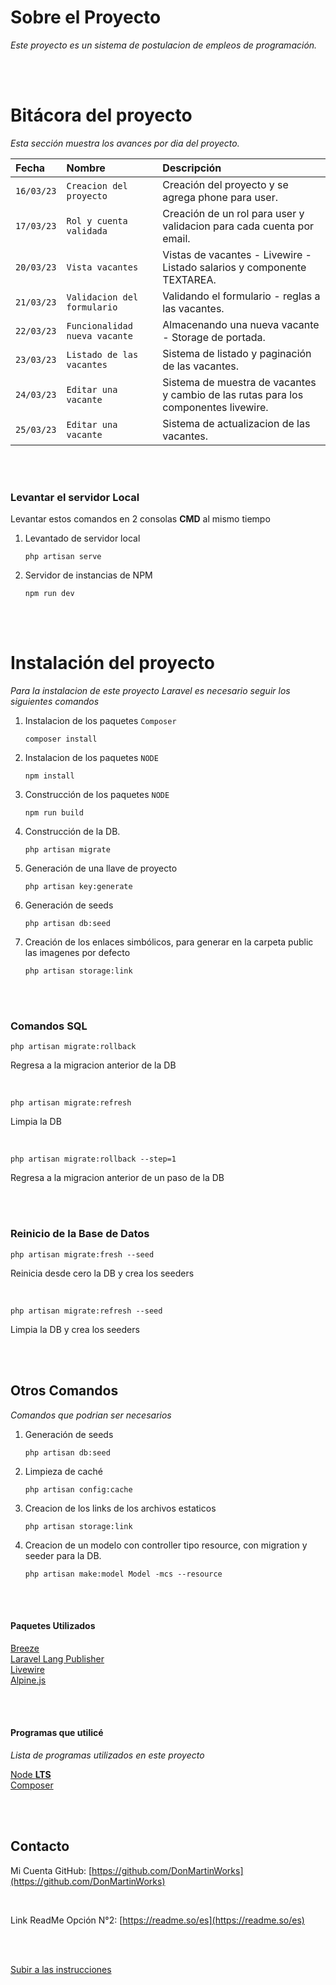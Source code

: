 <a name="readme-top"></a>

# Sobre el Proyecto

_Este proyecto es un sistema de postulacion de empleos de programación._

<br />
<br />

# Bitácora del proyecto

_Esta sección muestra los avances por dia del proyecto._

| Fecha      | Nombre                        | Descripción                                                                         |
| :--------- | :---------------------------- | :---------------------------------------------------------------------------------- |
| `16/03/23` | `Creacion del proyecto`       | Creación del proyecto y se agrega phone para user.                                  |
| `17/03/23` | `Rol y cuenta validada`       | Creación de un rol para user y validacion para cada cuenta por email.               |
| `20/03/23` | `Vista vacantes`              | Vistas de vacantes - Livewire - Listado salarios y componente TEXTAREA.             |
| `21/03/23` | `Validacion del formulario`   | Validando el formulario - reglas a las vacantes.                                    |
| `22/03/23` | `Funcionalidad nueva vacante` | Almacenando una nueva vacante - Storage de portada.                                 |
| `23/03/23` | `Listado de las vacantes`     | Sistema de listado y paginación de las vacantes.                                    |
| `24/03/23` | `Editar una vacante`          | Sistema de muestra de vacantes y cambio de las rutas para los componentes livewire. |
| `25/03/23` | `Editar una vacante`          | Sistema de actualizacion de las vacantes.                                           |

<br />
<br />

### Levantar el servidor Local

<p>Levantar estos comandos en 2 consolas <b>CMD</b> al mismo tiempo</p>

1. Levantado de servidor local

    ```
    php artisan serve
    ```

2. Servidor de instancias de NPM

    ```
    npm run dev
    ```

<br />
<br />

# Instalación del proyecto

_Para la instalacion de este proyecto Laravel es necesario seguir los siguientes comandos_

1. Instalacion de los paquetes `Composer`

    ```
    composer install
    ```

2. Instalacion de los paquetes `NODE`

    ```
    npm install
    ```

3. Construcción de los paquetes `NODE`

    ```
    npm run build
    ```

4. Construcción de la DB.

    ```
    php artisan migrate
    ```

5. Generación de una llave de proyecto

    ```
    php artisan key:generate
    ```

6. Generación de seeds

    ```
    php artisan db:seed
    ```

7. Creación de los enlaces simbólicos, para generar en la carpeta public las imagenes por defecto

    ```
    php artisan storage:link
    ```

<br />
<br />

### Comandos SQL

```
php artisan migrate:rollback
```

<p>Regresa a la migracion anterior de la DB</p>

<br />

```
php artisan migrate:refresh
```

<p>Limpia la DB</p>

<br />

```
php artisan migrate:rollback --step=1
```

<p>Regresa a la migracion anterior de un paso de la DB</p>

<br />
<br />

### Reinicio de la Base de Datos

```
php artisan migrate:fresh --seed
```

<p>Reinicia desde cero la DB y crea los seeders</p>

<br />

```
php artisan migrate:refresh --seed
```

<p>Limpia la DB y crea los seeders</p>

<br />
<br />

## Otros Comandos

_Comandos que podrian ser necesarios_

1. Generación de seeds

    ```
    php artisan db:seed
    ```

2. Limpieza de caché

    ```
    php artisan config:cache
    ```

3. Creacion de los links de los archivos estaticos

    ```
    php artisan storage:link
    ```

4. Creacion de un modelo con controller tipo resource, con migration y seeder para la DB.
    ```
    php artisan make:model Model -mcs --resource
    ```

<br />
<br />

#### Paquetes Utilizados

<p align="left">
<a href="https://laravel.com/docs/9.x/starter-kits#laravel-breeze">Breeze</a>
<br />
<a href="https://laravel-lang.com/">Laravel Lang Publisher</a>
<br />
<a href="https://laravel-livewire.com/">Livewire</a>
<br />
<a href="https://alpinejs.dev/">Alpine.js</a>
</p>

<br />
<br />

#### Programas que utilicé

_Lista de programas utilizados en este proyecto_

<p align="left">
<a href="https://nodejs.org/">Node <b>LTS</b></a>
<br />
<a href="https://getcomposer.org/download/">Composer</a>
</p>

<br />
<br />

## Contacto

Mi Cuenta GitHub: [https://github.com/DonMartinWorks](https://github.com/DonMartinWorks)

<br />

Link ReadMe Opción N°2: [https://readme.so/es](https://readme.so/es)

<br />
<br />

<a href="#readme-top">Subir a las instrucciones</a>
